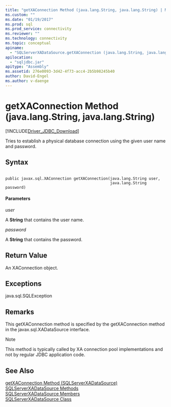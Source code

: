 ```yaml
---
title: "getXAConnection Method (java.lang.String, java.lang.String) | Microsoft Docs"
ms.custom: ""
ms.date: "01/19/2017"
ms.prod: sql
ms.prod_service: connectivity
ms.reviewer: ""
ms.technology: connectivity
ms.topic: conceptual
apiname: 
  - "SQLServerXADataSource.getXAConnection (java.lang.String, java.lang.String)"
apilocation: 
  - "sqljdbc.jar"
apitype: "Assembly"
ms.assetid: 276e0093-3d42-4f73-acc4-2b5b98245b40
author: David-Engel
ms.author: v-daenge
---
```

# getXAConnection Method (java.lang.String, java.lang.String)
[!INCLUDE[Driver_JDBC_Download](../../../includes/driver_jdbc_download.md)]

  Tries to establish a physical database connection using the given user name and password.  
  
## Syntax  
  
```  
  
public javax.sql.XAConnection getXAConnection(java.lang.String user,  
                                              java.lang.String password)  
```  
  
#### Parameters  
 *user*  
  
 A **String** that contains the user name.  
  
 *password*  
  
 A **String** that contains the password.  
  
## Return Value  
 An XAConnection object.  
  
## Exceptions  
 java.sql.SQLException  
  
## Remarks  
 This getXAConnection method is specified by the getXAConnection method in the javax.sql.XADataSource interface.  
  
> [!NOTE]  
>  This method is typically called by XA connection pool implementations and not by regular JDBC application code.  
  
## See Also  
 [getXAConnection Method &#40;SQLServerXADataSource&#41;](../../../connect/jdbc/reference/getxaconnection-method-sqlserverxadatasource.md)   
 [SQLServerXADataSource Methods](../../../connect/jdbc/reference/sqlserverxadatasource-methods.md)   
 [SQLServerXADataSource Members](../../../connect/jdbc/reference/sqlserverxadatasource-members.md)   
 [SQLServerXADataSource Class](../../../connect/jdbc/reference/sqlserverxadatasource-class.md)  
  
  
